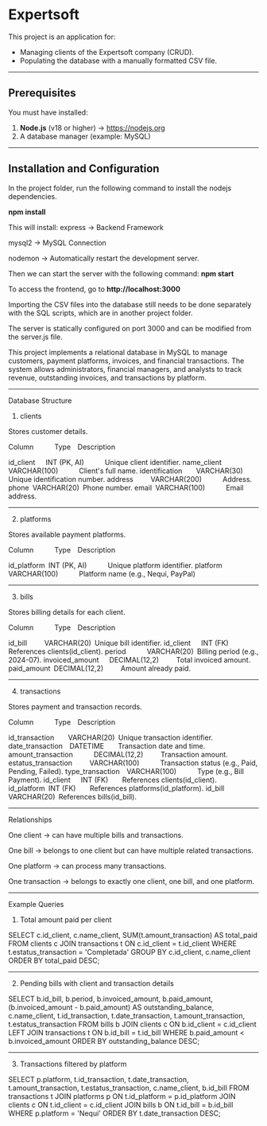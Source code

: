 # Expertsoft

This project is an application for:
- Managing clients of the Expertsoft company (CRUD).
- Populating the database with a manually formatted CSV file.

---

## Prerequisites

You must have installed:

1. **Node.js** (v18 or higher) → https://nodejs.org
2. A database manager (example: MySQL)

---

## Installation and Configuration
In the project folder, run the following command to install the nodejs dependencies.

**npm install**

This will install:
express → Backend Framework

mysql2 → MySQL Connection

nodemon → Automatically restart the development server.

Then we can start the server with the following command:
**npm start**

To access the frontend, go to **http://localhost:3000**

Importing the CSV files into the database still needs to be done separately with the SQL scripts, which are in another project folder.

The server is statically configured on port 3000 and can be modified from the server.js file.

This project implements a relational database in MySQL to manage customers, payment platforms, invoices, and financial transactions.
The system allows administrators, financial managers, and analysts to track revenue, outstanding invoices, and transactions by platform.


---

Database Structure

1. clients

Stores customer details.

Column      Type  Description

id_client   INT (PK, AI)      Unique client identifier.
name_client VARCHAR(100)      Client's full name.
identification    VARCHAR(30) Unique identification number.
address     VARCHAR(200)      Address.
phone VARCHAR(20) Phone number.
email VARCHAR(100)      Email address.



---

2. platforms

Stores available payment platforms.

Column      Type  Description

id_platform INT (PK, AI)      Unique platform identifier.
platform    VARCHAR(100)      Platform name (e.g., Nequi, PayPal)



---

3. bills

Stores billing details for each client.

Column      Type  Description

id_bill     VARCHAR(20) Unique bill identifier.
id_client   INT (FK)    References clients(id_client).
period      VARCHAR(20) Billing period (e.g., 2024-07).
invoiced_amount   DECIMAL(12,2)     Total invoiced amount.
paid_amount DECIMAL(12,2)     Amount already paid.



---

4. transactions

Stores payment and transaction records.

Column      Type  Description

id_transaction    VARCHAR(20) Unique transaction identifier.
date_transaction  DATETIME    Transaction date and time.
amount_transaction      DECIMAL(12,2)     Transaction amount.
estatus_transaction     VARCHAR(100)      Transaction status (e.g., Paid, Pending, Failed).
type_transaction  VARCHAR(100)      Type (e.g., Bill Payment).
id_client   INT (FK)    References clients(id_client).
id_platform INT (FK)    References platforms(id_platform).
id_bill     VARCHAR(20) References bills(id_bill).



---

Relationships

One client → can have multiple bills and transactions.

One bill → belongs to one client but can have multiple related transactions.

One platform → can process many transactions.

One transaction → belongs to exactly one client, one bill, and one platform.



---

Example Queries

1. Total amount paid per client

SELECT 
    c.id_client,
    c.name_client,
    SUM(t.amount_transaction) AS total_paid
FROM clients c
JOIN transactions t ON c.id_client = t.id_client
WHERE t.estatus_transaction = 'Completada'
GROUP BY c.id_client, c.name_client
ORDER BY total_paid DESC;


---

2. Pending bills with client and transaction details

SELECT 
    b.id_bill,
    b.period,
    b.invoiced_amount,
    b.paid_amount,
    (b.invoiced_amount - b.paid_amount) AS outstanding_balance,
    c.name_client,
    t.id_transaction,
    t.date_transaction,
    t.amount_transaction,
    t.estatus_transaction
FROM bills b
JOIN clients c ON b.id_client = c.id_client
LEFT JOIN transactions t ON b.id_bill = t.id_bill
WHERE b.paid_amount < b.invoiced_amount
ORDER BY outstanding_balance DESC;


---

3. Transactions filtered by platform

SELECT 
    p.platform,
    t.id_transaction,
    t.date_transaction,
    t.amount_transaction,
    t.estatus_transaction,
    c.name_client,
    b.id_bill
FROM transactions t
JOIN platforms p ON t.id_platform = p.id_platform
JOIN clients c ON t.id_client = c.id_client
JOIN bills b ON t.id_bill = b.id_bill
WHERE p.platform = 'Nequi'
ORDER BY t.date_transaction DESC;



